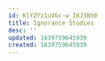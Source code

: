 ```yaml
---
id: KlYZYz1uVGc-w_I8J3Bh0
title: Ignorance Studies
desc: ''
updated: 1639759645939
created: 1639759645939
---
```


